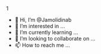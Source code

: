 1
- 👋 Hi, I’m @Jamolidinab
- 👀 I’m interested in ...
- 🌱 I’m currently learning ...
- 💞️ I’m looking to collaborate on ...
- 📫 How to reach me ...

<!---
Jamolidinab/Jamolidinab is a ✨ special ✨ repository because its `README.md` (this file) appears on your GitHub profile.
You can click the Preview link to take a look at your changes.
--->
